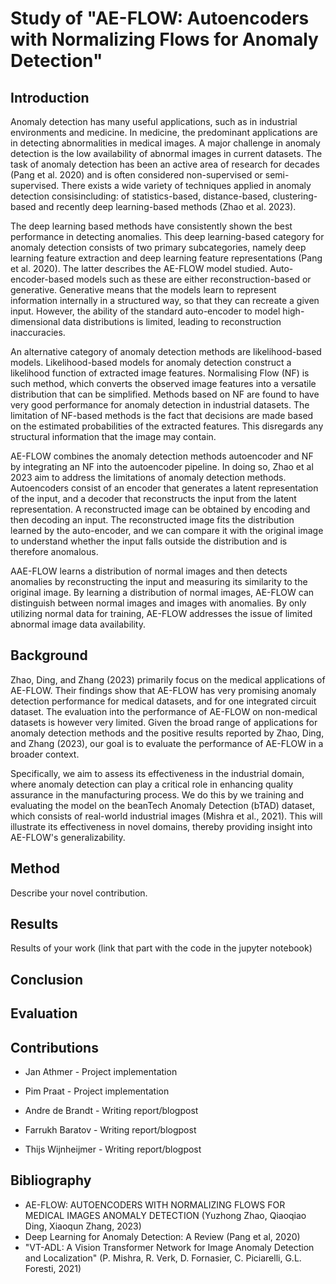 # Study of "AE-FLOW: Autoencoders with Normalizing Flows for Anomaly Detection"

## Introduction
<!-- Introduction: An analysis of the paper and its key components. Think about it as a nicely formatted review as you would see on OpenReview.net. It should contain one paragraph of related work as well. -->

<!-- introduce problem -->

Anomaly detection has many useful applications, such as in industrial environments and medicine. In medicine, the predominant applications are in detecting abnormalities in medical images. A major challenge in anomaly detection is the low availability of abnormal images in current datasets. The task of anomaly detection has been an active area of research for decades (Pang et al. 2020) and is often considered non-supervised or semi-supervised. There exists a wide variety of techniques applied in anomaly detection consisincluding: of statistics-based, distance-based, clustering-based and recently deep learning-based methods (Zhao et al. 2023). 

The deep learning based methods have consistently shown the best performance in detecting anomalies. This deep learning-based category for anomaly detection consists of two primary subcategories, namely deep learning feature extraction and deep learning feature representations (Pang et al. 2020). The latter describes the AE-FLOW model studied. Auto-encoder-based models such as these are either reconstruction-based or generative. Generative means that the models learn to represent information internally in a structured way, so that they can recreate a given input. However, the ability of the standard auto-encoder to model high-dimensional data distributions is limited, leading to reconstruction inaccuracies. 

An alternative category of anomaly detection methods are likelihood-based models. Likelihood-based models for anomaly detection construct a likelihood function of extracted image features. Normalising Flow (NF) is such method, which converts the observed image features into a versatile distribution that can be simplified. Methods based on NF are found to have very good performance for anomaly detection in industrial datasets. The limitation of NF-based methods is the fact that decisions are made based on the estimated probabilities of the extracted features. This disregards any structural information that the image may contain.

<!-- introduce solution and broad overview of methods used -->

AE-FLOW combines the anomaly detection methods autoencoder and NF by integrating an NF into the autoencoder pipeline. In doing so, Zhao et al 2023 aim to address the limitations of anomaly detection methods. Autoencoders consist of an encoder that generates a latent representation of the input, and a decoder that reconstructs the input from the latent representation. A reconstructed image can be obtained by encoding and then decoding an input. The reconstructed image fits the distribution learned by the auto-encoder, and we can compare it with the original image to understand whether the input falls outside the distribution and is therefore anomalous.

<!-- The normalizing flow... ? this part was not finished yet -->

AAE-FLOW learns a distribution of normal images and then detects anomalies by reconstructing the input and measuring its similarity to the original image. By learning a distribution of normal images, AE-FLOW can distinguish between normal images and images with anomalies. By only utilizing normal data for training, AE-FLOW addresses the issue of limited abnormal image data availability.

<!-- -->

## Background
<!-- Exposition of its weaknesses/strengths/potential which triggered your group to come up with a response. -->

Zhao, Ding, and Zhang (2023) primarily focus on the medical applications of AE-FLOW. Their findings show that AE-FLOW has very promising anomaly detection performance for medical datasets, and for one integrated circuit dataset. The evaluation into the performance of AE-FLOW on non-medical datasets is however very limited. Given the broad range of applications for anomaly detection methods and the positive results reported by Zhao, Ding, and Zhang (2023), our goal is to evaluate the performance of AE-FLOW in a broader context. 

Specifically, we aim to assess its effectiveness in the industrial domain, where anomaly detection can play a critical role in enhancing quality assurance in the manufacturing process. We do this by we training and evaluating the model on the beanTech Anomaly Detection (bTAD) dataset, which consists of real-world industrial images (Mishra et al., 2021). This will illustrate its effectiveness in novel domains, thereby providing insight into AE-FLOW's generalizability.
<!-- -->

## Method
Describe your novel contribution.



## Results
Results of your work (link that part with the code in the jupyter notebook)


## Conclusion


## Evaluation


## Contributions
* Jan Athmer - Project implementation

* Pim Praat - Project implementation

* Andre de Brandt - Writing report/blogpost

* Farrukh Baratov - Writing report/blogpost

* Thijs Wijnheijmer - Writing report/blogpost


## Bibliography


- AE-FLOW: AUTOENCODERS WITH NORMALIZING FLOWS FOR MEDICAL IMAGES ANOMALY DETECTION (Yuzhong Zhao, Qiaoqiao Ding, Xiaoqun Zhang, 2023)
- Deep Learning for Anomaly Detection: A Review (Pang et al, 2020)
- "VT-ADL: A Vision Transformer Network for Image Anomaly Detection and Localization" (P. Mishra, R. Verk, D. Fornasier, C. Piciarelli, G.L. Foresti, 2021)
